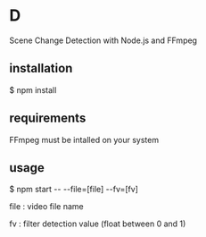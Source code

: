 # D #

Scene Change Detection with Node.js and FFmpeg

## installation ##

  $ npm install

## requirements ##

FFmpeg must be intalled on your system

## usage ##

  $ npm start -- --file=[file] --fv=[fv]

file : video file name

fv : filter detection value (float between 0 and 1) 